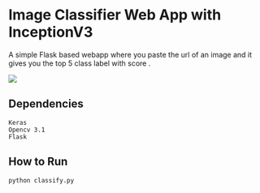 # Image Classifier Web App with InceptionV3

A simple Flask based webapp where you paste the url of an image and it gives you the top 5 class label with score . 

<img src="https://github.com/zed41/learning-deep-learning-/raw/master/img_classifier_webapp/screenshot/1.png"/>

## Dependencies 

	Keras
	Opencv 3.1
	Flask
	
## How to Run
	
	python classify.py
